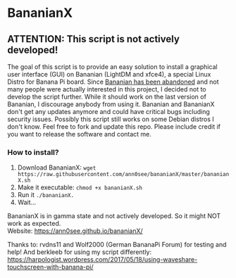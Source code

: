# BananianX
## ATTENTION: This script is not actively developed!
The goal of this script is to provide an easy solution to install a graphical user interface (GUI) on Bananian (LightDM and xfce4), a special Linux Distro for Banana Pi board. Since [Bananian has been abandoned](https://www.bananian.org/news#the_end_-_2017-04-02) and not many people were actually interested in this project, I decided not to develop the script further. While it should work on the last version of Bananian, I discourage anybody from using it. Bananian and BananianX don't get any updates anymore and could have critical bugs including security issues.
Possibly this script still works on some Debian distros I don't know. Feel free to fork and update this repo. Please include credit if you want to release the software and contact me.

### How to install?
1. Download BananianX: `wget https://raw.githubusercontent.com/ann0see/bananianX/master/bananianX.sh`<br>
2. Make it executable: `chmod +x bananianX.sh`<br>
3. Run it `./bananianX.`<br>
4. Wait...

BananianX is in gamma state and not actively developed. So it might NOT work as expected.<br>
Website: https://ann0see.github.io/bananianX/

Thanks to: rvdns11 and Wolf2000 (German BananaPi Forum) for testing and help!
And berkleeb for using my script differently: https://harpologist.wordpress.com/2017/05/18/using-waveshare-touchscreen-with-banana-pi/ 
